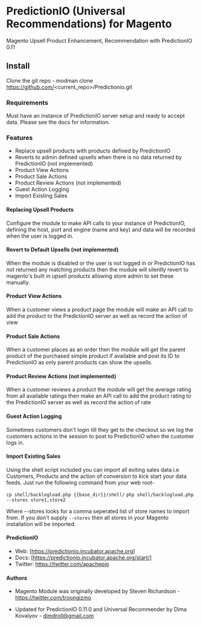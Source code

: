PredictionIO (Universal Recommendations) for Magento
=============

Magento Upsell Product Enhancement, Recommendation with PredictionIO 0.11

## Install

Clone the git repo - modman clone https://github.com/<current_repo>/Predictionio.git

### Requirements

Must have an instance of PredictionIO server setup and ready to accept data. Please see the docs for information.

### Features

* Replace upsell products with products defined by PredictionIO 
* Reverts to admin defined upsells when there is no data returned by PredictionIO (not implemented)
* Product View Actions
* Product Sale Actions
* Product Review Actions (not implemented)
* Guest Action Logging
* Import Existing Sales

#### Replacing Upsell Products

Configure the module to make API calls to your instance of PredictionIO, defining the host, port and engine (name and key) and data will be recorded when the user is logged in.

#### Revert to Default Upsells (not implemented)

When the module is disabled or the user is not logged in or PredictionIO has not returned any matching products then the module will silently revert to magento's built in upsell products allowing store admin to set these manually.

#### Product View Actions

When a customer views a product page the module will make an API call to add the product to the PredictionIO server as well as record the action of view

#### Product Sale Actions

When a customer places as an order then the module will get the parent product of the purchased simple product if available and post its ID to PredictionIO as only parent products can show the upsells.

#### Product Review Actions (not implemented)

When a customer reviews a product the module will get the average rating from all available ratings then make an API call to add the product rating to the PredictionIO server as well as record the action of rate

#### Guest Action Logging

Sometimes customers don't login till they get to the checkout so we log the customers actions in the session to post to PredictionIO when the customer logs in.

#### Import Existing Sales

Using the shell script included you can import all exiting sales data i.e Customers, Products and the action of conversion to kick start your data feeds. Just run the following command from your web root- 

``cp shell/backlogload.php {{base_dir}}/shell/``
``php shell/backlogload.php --stores store1,store2``

Where --stores looks for a comma seperated list of store names to import from. If you don't supply `--stores` then all stores in your Magento installation will be imported.

#### PredictionIO

* Web: [https://predictionio.incubator.apache.org]
* Docs: [https://predictionio.incubator.apache.org/start/]
* Twitter: https://twitter.com/apachepio

#### Authors

* Magento Module was originally developed by Steven Richardson - https://twitter.com/troongizmo
* Updated for PredictionIO 0.11.0 and Universal Recommender by Dima Kovalyov - dimdroll@gmail.com

  [https://predictionio.incubator.apache.org/start/]: https://predictionio.incubator.apache.org/start/
  [http://www.actionml.com/docs/ur]: http://www.actionml.com/docs/ur
